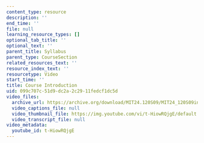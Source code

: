 ```yaml
---
content_type: resource
description: ''
end_time: ''
file: null
learning_resource_types: []
optional_tab_title: ''
optional_text: ''
parent_title: Syllabus
parent_type: CourseSection
related_resources_text: ''
resource_index_text: ''
resourcetype: Video
start_time: ''
title: Course Introduction
uid: 099c707c-51d9-dc2a-2c29-11fedcf1dc5d
video_files:
  archive_url: https://archive.org/download/MIT24.120S09/MIT24_120S09intro_300k.mp4
  video_captions_file: null
  video_thumbnail_file: https://img.youtube.com/vi/t-HiowRQjgE/default.jpg
  video_transcript_file: null
video_metadata:
  youtube_id: t-HiowRQjgE
---
```

